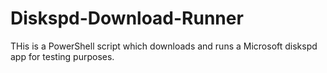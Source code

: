 # Diskspd-Download-Runner

THis is a PowerShell script which downloads and runs a Microsoft diskspd app for testing purposes.

